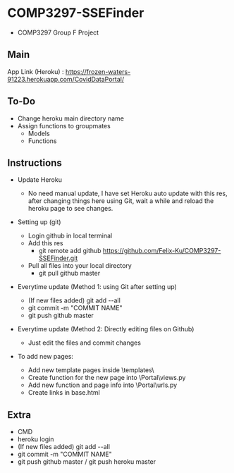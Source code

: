 # COMP3297-SSEFinder
- COMP3297 Group F Project

## Main
App Link (Heroku) : https://frozen-waters-91223.herokuapp.com/CovidDataPortal/

## To-Do

- Change heroku main directory name
- Assign functions to groupmates
	- Models
	- Functions

## Instructions

- Update Heroku
	- No need manual update, I have set Heroku auto update with this res, after changing things here using Git, wait a while and reload the heroku page to see changes.

- Setting up (git)
	- Login github in local terminal
	- Add this res
		- git remote add github https://github.com/Felix-Ku/COMP3297-SSEFinder.git
	- Pull all files into your local directory
		- git pull github master

- Everytime update (Method 1: using Git after setting up)
	- (If new files added) git add --all
	- git commit -m "COMMIT NAME"
	- git push github master

- Everytime update (Method 2: Directly editing files on Github)
	- Just edit the files and commit changes

- To add new pages:
	- Add new template pages inside \templates\
	- Create function for the new page into \Portal\views.py
	- Add new function and page info into \Portal\urls.py
	- Create links in base.html

## Extra
- CMD
- heroku  login
- (If new files added) git add --all
- git commit -m "COMMIT NAME"
- git push github master / git push heroku master
